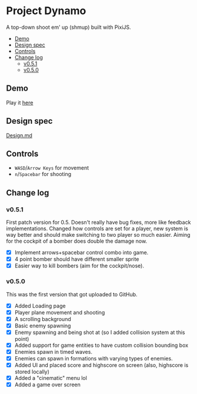 # Project Dynamo

A top-down shoot em' up (shmup) built with PixiJS.

<!-- vscode-markdown-toc -->
* [Demo](#Demo)
* [Design spec](#Designspec)
* [Controls](#Controls)
* [Change log](#Changelog)
	* [v0.5.1](#v0.5.1)
	* [v0.5.0](#v0.5.0)

<!-- vscode-markdown-toc-config
	numbering=false
	autoSave=true
	/vscode-markdown-toc-config -->
<!-- /vscode-markdown-toc -->

## <a name='Demo'></a>Demo

Play it [here](https://dynamo-shmup.herokuapp.com/)

## <a name='Designspec'></a>Design spec

[Design.md](./Design.md)

## <a name='Controls'></a>Controls

- `WASD`/`Arrow Keys` for movement
- `n`/`Spacebar` for shooting

## <a name='Changelog'></a>Change log

### <a name='v0.5.1'></a>v0.5.1

First patch version for 0.5. Doesn't really have bug fixes, more like feedback implementations. Changed how controls are set for a player, new system is way better and should make switching to two player so much easier. Aiming for the cockpit of a bomber does double the damage now.

- [x] Implement arrows+spacebar control combo into game.
- [x] 4 point bomber should have different smaller sprite
- [x] Easier way to kill bombers (aim for the cockpit/nose).

### <a name='v0.5.0'></a>v0.5.0

This was the first version that got uploaded to GitHub.

- [x] Added Loading page
- [x] Player plane movement and shooting
- [x] A scrolling background
- [x] Basic enemy spawning
- [x] Enemy spawning and being shot at (so I added collision system at this point)
- [x] Added support for game entities to have custom collision bounding box
- [x] Enemies spawn in timed waves.
- [x] Enemies can spawn in formations with varying types of enemies.
- [x] Added UI and placed score and highscore on screen (also, highscore is stored locally)
- [x] Added a "cinematic" menu lol
- [x] Added a game over screen